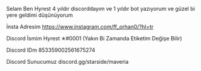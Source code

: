 Selam Ben Hyrest 4 yıldır discorddayım ve 1 yıldır bot yazıyorum ve güzel bi yere geldimi düşünüyorum 

İnsta Adresim https://www.instagram.com/ff_orhan0/?hl=tr

Discord İsmim Hyrest ✭#0001 (Yakın Bi Zamanda Etiketim Değişe Bilir)

Discord IDm 853359002561675274

Discord Sunucumuz discord.gg/starside/maveria
